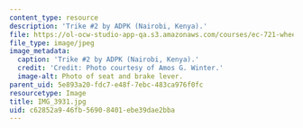 ```yaml
---
content_type: resource
description: 'Trike #2 by ADPK (Nairobi, Kenya).'
file: https://ol-ocw-studio-app-qa.s3.amazonaws.com/courses/ec-721-wheelchair-design-in-developing-countries-spring-2009/c62852a946fb56908401ebe39dae2bba_IMG_3931.jpg
file_type: image/jpeg
image_metadata:
  caption: 'Trike #2 by ADPK (Nairobi, Kenya).'
  credit: 'Credit: Photo courtesy of Amos G. Winter.'
  image-alt: Photo of seat and brake lever.
parent_uid: 5e893a20-fdc7-e48f-7ebc-483ca976f0fc
resourcetype: Image
title: IMG_3931.jpg
uid: c62852a9-46fb-5690-8401-ebe39dae2bba
---
```

